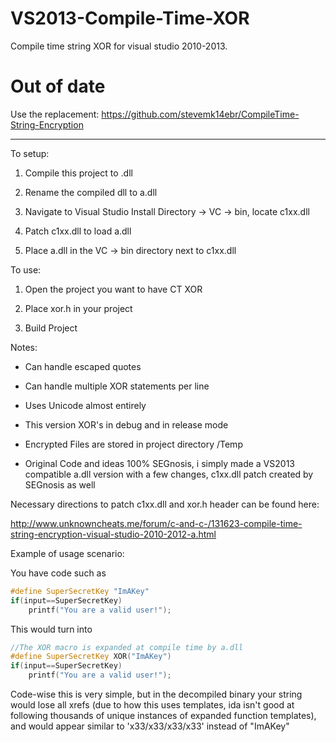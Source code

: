 # VS2013-Compile-Time-XOR
Compile time string XOR for visual studio 2010-2013.

# Out of date
Use the replacement: https://github.com/stevemk14ebr/CompileTime-String-Encryption

---------------------------

To setup:

1) Compile this project to .dll

2) Rename the compiled dll to a.dll

3) Navigate to Visual Studio Install Directory -> VC -> bin, locate c1xx.dll

4) Patch c1xx.dll to load a.dll

5) Place a.dll in the VC -> bin directory next to c1xx.dll

		

To use:

  1) Open the project you want to have CT XOR

  2) Place xor.h in your project

  3) Build Project

Notes:

  - Can handle escaped quotes

  - Can handle multiple XOR statements per line

  - Uses Unicode almost entirely

  - This version XOR's in debug and in release mode

  - Encrypted Files are stored in project directory /Temp

  - Original Code and ideas 100% SEGnosis, i simply made a VS2013 compatible a.dll version with a few changes, c1xx.dll patch   created by SEGnosis as well

Necessary directions to patch c1xx.dll and xor.h header can be found here:

http://www.unknowncheats.me/forum/c-and-c-/131623-compile-time-string-encryption-visual-studio-2010-2012-a.html

Example of usage scenario:

You have code such as 
```C++
#define SuperSecretKey "ImAKey"
if(input==SuperSecretKey)
	printf("You are a valid user!");
```
This would turn into
```C++
//The XOR macro is expanded at compile time by a.dll
#define SuperSecretKey XOR("ImAKey")
if(input==SuperSecretKey)
	printf("You are a valid user!");
```

Code-wise this is very simple, but in the 
decompiled binary your string would lose all xrefs
(due to how this uses templates, ida isn't good at following
thousands of unique instances of expanded function templates),
and would appear similar to 'x33/x33/x33/x33' instead of "ImAKey"
